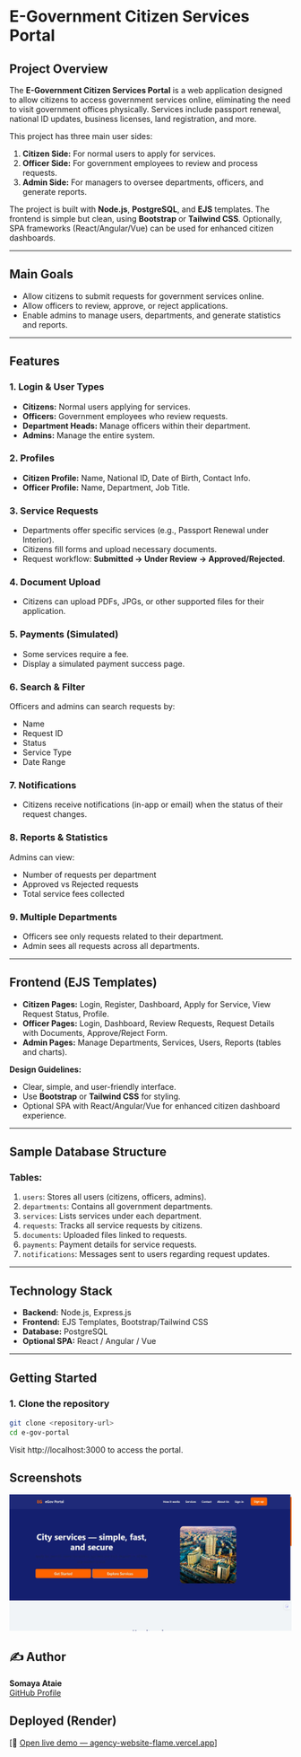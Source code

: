 # E-Government Citizen Services Portal

## Project Overview
The **E-Government Citizen Services Portal** is a web application designed to allow citizens to access government services online, eliminating the need to visit government offices physically. Services include passport renewal, national ID updates, business licenses, land registration, and more.

This project has three main user sides:
1. **Citizen Side:** For normal users to apply for services.
2. **Officer Side:** For government employees to review and process requests.
3. **Admin Side:** For managers to oversee departments, officers, and generate reports.

The project is built with **Node.js**, **PostgreSQL**, and **EJS** templates. The frontend is simple but clean, using **Bootstrap** or **Tailwind CSS**. Optionally, SPA frameworks (React/Angular/Vue) can be used for enhanced citizen dashboards.

---

## Main Goals
- Allow citizens to submit requests for government services online.
- Allow officers to review, approve, or reject applications.
- Enable admins to manage users, departments, and generate statistics and reports.

---

## Features

### 1. Login & User Types
- **Citizens:** Normal users applying for services.
- **Officers:** Government employees who review requests.
- **Department Heads:** Manage officers within their department.
- **Admins:** Manage the entire system.

### 2. Profiles
- **Citizen Profile:** Name, National ID, Date of Birth, Contact Info.
- **Officer Profile:** Name, Department, Job Title.

### 3. Service Requests
- Departments offer specific services (e.g., Passport Renewal under Interior).
- Citizens fill forms and upload necessary documents.
- Request workflow: **Submitted → Under Review → Approved/Rejected**.

### 4. Document Upload
- Citizens can upload PDFs, JPGs, or other supported files for their application.

### 5. Payments (Simulated)
- Some services require a fee.
- Display a simulated payment success page.

### 6. Search & Filter
Officers and admins can search requests by:
- Name
- Request ID
- Status
- Service Type
- Date Range

### 7. Notifications
- Citizens receive notifications (in-app or email) when the status of their request changes.

### 8. Reports & Statistics
Admins can view:
- Number of requests per department
- Approved vs Rejected requests
- Total service fees collected

### 9. Multiple Departments
- Officers see only requests related to their department.
- Admin sees all requests across all departments.

---

## Frontend (EJS Templates)
- **Citizen Pages:** Login, Register, Dashboard, Apply for Service, View Request Status, Profile.
- **Officer Pages:** Login, Dashboard, Review Requests, Request Details with Documents, Approve/Reject Form.
- **Admin Pages:** Manage Departments, Services, Users, Reports (tables and charts).

**Design Guidelines:**
- Clear, simple, and user-friendly interface.
- Use **Bootstrap** or **Tailwind CSS** for styling.
- Optional SPA with React/Angular/Vue for enhanced citizen dashboard experience.

---

## Sample Database Structure

### Tables:
1. `users`: Stores all users (citizens, officers, admins).
2. `departments`: Contains all government departments.
3. `services`: Lists services under each department.
4. `requests`: Tracks all service requests by citizens.
5. `documents`: Uploaded files linked to requests.
6. `payments`: Payment details for service requests.
7. `notifications`: Messages sent to users regarding request updates.

---

## Technology Stack
- **Backend:** Node.js, Express.js
- **Frontend:** EJS Templates, Bootstrap/Tailwind CSS
- **Database:** PostgreSQL
- **Optional SPA:** React / Angular / Vue

---

## Getting Started

### 1. Clone the repository
```bash
git clone <repository-url>
cd e-gov-portal

```
Visit http://localhost:3000 to access the portal.



## Screenshots
![Landing Page Desktop](/public/images/screenshot.JPG)

## ✍️ Author

**Somaya Ataie**  
[GitHub Profile](https://github.com/somayaataee)



##  Deployed (Render)

[🔗 [Open live demo — agency-website-flame.vercel.app](https://agency-website-flame.vercel.app/)]